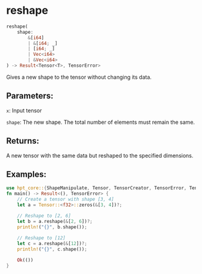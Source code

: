 # reshape
```rust
reshape(
    shape: 
        &[i64]
        | &[i64; _]
        | [i64; _] 
        | Vec<i64> 
        | &Vec<i64>
) -> Result<Tensor<T>, TensorError>
```
Gives a new shape to the tensor without changing its data.

## Parameters:
`x`: Input tensor

`shape`: The new shape. The total number of elements must remain the same.

## Returns:
A new tensor with the same data but reshaped to the specified dimensions.

## Examples:
```rust
use hpt_core::{ShapeManipulate, Tensor, TensorCreator, TensorError, TensorInfo};
fn main() -> Result<(), TensorError> {
    // Create a tensor with shape [3, 4]
    let a = Tensor::<f32>::zeros(&[3, 4])?;

    // Reshape to [2, 6]
    let b = a.reshape(&[2, 6])?;
    println!("{}", b.shape());
    
    // Reshape to [12]
    let c = a.reshape(&[12])?;
    println!("{}", c.shape());

    Ok(())
}
```